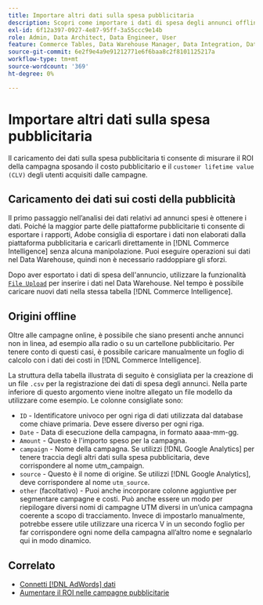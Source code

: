 ```yaml
---
title: Importare altri dati sulla spesa pubblicitaria
description: Scopri come importare i dati di spesa degli annunci offline o di altro tipo in  [!DNL Commerce Intelligence].
exl-id: 6f12a397-0927-4e87-95ff-3a55ccc9e14b
role: Admin, Data Architect, Data Engineer, User
feature: Commerce Tables, Data Warehouse Manager, Data Integration, Data Import/Export
source-git-commit: 6e2f9e4a9e91212771e6f6baa8c2f8101125217a
workflow-type: tm+mt
source-wordcount: '369'
ht-degree: 0%

---
```


# Importare altri dati sulla spesa pubblicitaria

Il caricamento dei dati sulla spesa pubblicitaria ti consente di misurare il ROI della campagna sposando il costo pubblicitario e il `customer lifetime value (CLV)` degli utenti acquisiti dalle campagne.

## Caricamento dei dati sui costi della pubblicità

Il primo passaggio nell’analisi dei dati relativi ad annunci spesi è ottenere i dati. Poiché la maggior parte delle piattaforme pubblicitarie ti consente di esportare i rapporti, Adobe consiglia di esportare i dati non elaborati dalla piattaforma pubblicitaria e caricarli direttamente in [!DNL Commerce Intelligence] senza alcuna manipolazione. Puoi eseguire operazioni sui dati nel Data Warehouse, quindi non è necessario raddoppiare gli sforzi.

Dopo aver esportato i dati di spesa dell&#39;annuncio, utilizzare la funzionalità [`File Upload`](../connecting-data/using-file-uploader.md) per inserire i dati nel Data Warehouse. Nel tempo è possibile caricare nuovi dati nella stessa tabella [!DNL Commerce Intelligence].

## Origini offline

Oltre alle campagne online, è possibile che siano presenti anche annunci non in linea, ad esempio alla radio o su un cartellone pubblicitario. Per tenere conto di questi casi, è possibile caricare manualmente un foglio di calcolo con i dati dei costi in [!DNL Commerce Intelligence].

La struttura della tabella illustrata di seguito è consigliata per la creazione di un file `.csv` per la registrazione dei dati di spesa degli annunci. Nella parte inferiore di questo argomento viene inoltre allegato un file modello da utilizzare come esempio. Le colonne consigliate sono:

* `ID` - Identificatore univoco per ogni riga di dati utilizzata dal database come chiave primaria. Deve essere diverso per ogni riga.
* `Date` - Data di esecuzione della campagna, in formato aaaa-mm-gg.
* `Amount` - Questo è l&#39;importo speso per la campagna.
* `campaign` - Nome della campagna. Se utilizzi [!DNL Google Analytics] per tenere traccia degli altri dati sulla spesa pubblicitaria, deve corrispondere al nome utm\_campaign.
* `source` - Questo è il nome di origine. Se utilizzi [!DNL Google Analytics], deve corrispondere al nome `utm_source`.
* `other` (facoltativo) - Puoi anche incorporare colonne aggiuntive per segmentare campagne e costi. Può anche essere un modo per riepilogare diversi nomi di campagne UTM diversi in un’unica campagna coerente a scopo di tracciamento. Invece di impostarlo manualmente, potrebbe essere utile utilizzare una ricerca V in un secondo foglio per far corrispondere ogni nome della campagna all’altro nome e segnalarlo qui in modo dinamico.

## Correlato

* [Connetti [!DNL AdWords]  dati](../integrations/google-adwords.md)
* [Aumentare il ROI nelle campagne pubblicitarie](../../analysis/roi-ad-camp.md)
